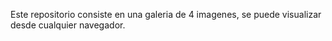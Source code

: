 Este repositorio consiste en una galeria de 4 imagenes, se puede visualizar desde cualquier navegador.

